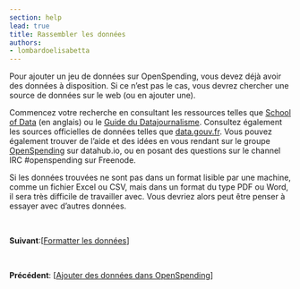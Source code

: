 ```yaml
---
section: help
lead: true
title: Rassembler les données
authors:
- lombardoelisabetta
---
```

Pour ajouter un jeu de données sur OpenSpending, vous devez déjà avoir des données à disposition. Si ce n’est pas le cas, vous devrez chercher une source de données sur le web (ou en ajouter une).

Commencez votre recherche en consultant les ressources telles que [School of Data](http://schoolofdata.org/handbook/courses/finding-data/ "School of data") (en anglais) ou le [Guide du Datajournalisme](http://jplusplus.github.io/guide-du-datajournalisme/ "Guide du Datajournalisme"). Consultez également les sources officielles de données telles que [data.gouv.fr](http://www.data.gouv.fr "Données officielles du gouvernement français"). Vous pouvez également trouver de l’aide et des idées en vous rendant sur le groupe [OpenSpending](http://datahub.io/group/openspending "OpenSpending") sur datahub.io, ou en posant des questions sur le channel IRC #openspending sur Freenode.

Si les données trouvées ne sont pas dans un format lisible par une machine, comme un fichier Excel ou CSV, mais dans un format du type PDF ou Word, il sera très difficile de travailler avec. Vous devriez alors peut être penser à essayer avec d’autres données.

&nbsp;

**Suivant**:[<a href="./formatter-les-donnees/">Formatter les données</a>]

&nbsp;

**Précédent**: [<a href="./ajouter-des-donnees-dans-openspending/">Ajouter des données dans OpenSpending</a>]
